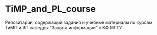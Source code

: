 # TiMP_and_PL_course
Репозитарий, содержащий задания и учебные материалы по курсам ТиМП и ЯП кафедры "Защита информации" в КФ МГТУ
